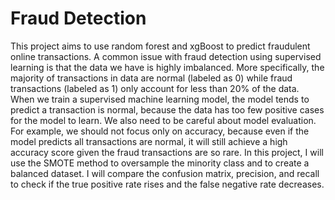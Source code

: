 # Fraud Detection

This project aims to use random forest and xgBoost to predict fraudulent online transactions. A common issue with fraud detection using supervised learning is that the data we have is highly imbalanced. More specifically, the majority of transactions in data are normal (labeled as 0) while fraud transactions (labeled as 1) only account for less than 20% of the data. When we train a supervised machine learning model, the model tends to predict a transaction is normal, because the data has too few positive cases for the model to learn. We also need to be careful about model evaluation. For example, we should not focus only on accuracy, because even if the model predicts all transactions are normal, it will still achieve a high accuracy score given the fraud transactions are so rare. In this project, I will use the SMOTE method to oversample the minority class and to create a balanced dataset. I will compare the confusion matrix, precision, and recall to check if the true positive rate rises and the false negative rate decreases.